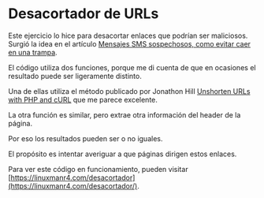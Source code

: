 # Desacortador de URLs

Este ejercicio lo hice para desacortar enlaces que podrían ser maliciosos. Surgió la idea en el artículo [Mensajes SMS sospechosos, como evitar caer en una trampa](https://linuxmanr4.com/2023/08/28/mensajes-sms-sospechosos-como-evitar-caer-en-una-trampa/).

El código utiliza dos funciones, porque me di cuenta de que en ocasiones el resultado puede ser ligeramente distinto.

Una de ellas utiliza el método publicado por Jonathon Hill [Unshorten URLs with PHP and cURL](https://compwright.com/2012-05-18/unshorten-urls-with-php-and-curl/) que me parece excelente.

La otra función es similar, pero extrae otra información del header de la página.

Por eso los resultados pueden ser o no iguales.

El propósito es intentar averiguar a que páginas dirigen estos enlaces.

Para ver este código en funcionamiento, pueden visitar [https://linuxmanr4.com/desacortador](https://linuxmanr4.com/desacortador/).